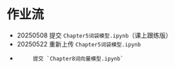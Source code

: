 # 作业流
- 20250508 提交 `Chapter5词袋模型.ipynb`（课上跟练版）
- 20250522 重新上传 `Chapter5词袋模型.ipynb`
-          提交 `Chapter8词向量模型.ipynb` 
